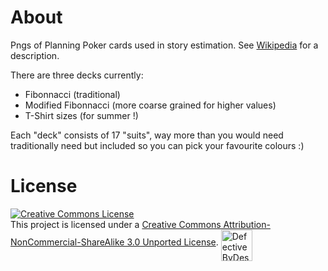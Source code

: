 About
=====

Pngs of Planning Poker cards used in story estimation. See <a href="https://en.wikipedia.org/wiki/Planning_poker">Wikipedia</a> for a description.

There are three decks currently:

* Fibonnacci (traditional)
* Modified Fibonnacci (more coarse grained for higher values)
* T-Shirt sizes (for summer !)

Each "deck" consists of 17 "suits", way more than you would need traditionally need but included so you can pick your favourite colours :)


License
=======

<a rel="license" href="http://creativecommons.org/licenses/by-nc-sa/3.0/">
<img alt="Creative Commons License" style="border-width:0" src="http://i.creativecommons.org/l/by-nc-sa/3.0/88x31.png" />
</a><br />This project is licensed under a <a rel="license" href="http://creativecommons.org/licenses/by-nc-sa/3.0/">Creative Commons Attribution-NonCommercial-ShareAlike 3.0 Unported License</a>.

<a href="http://www.defectivebydesign.org/drm-free">
<img src="https://static.fsf.org/dbd/label/DRM-free label 120.en.png" 
alt="DefectiveByDesign.org"
width="50" height="50" border="0" align="middle" /></a>
